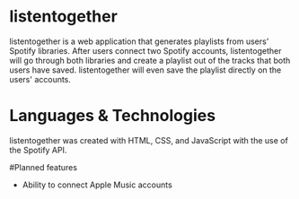 # listentogether
listentogether is a web application that generates playlists from users' Spotify libraries. After users connect two Spotify accounts, listentogether will go through both libraries and create a playlist out of the tracks that both users have saved. listentogether will even save the playlist directly on the users' accounts. 

# Languages & Technologies
listentogether was created with HTML, CSS, and JavaScript with the use of the Spotify API. 

#Planned features
- Ability to connect Apple Music accounts
